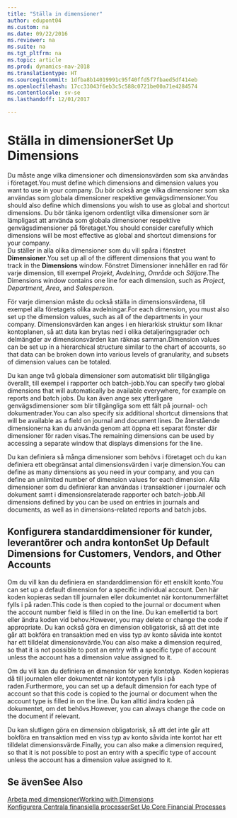 ```yaml
---
title: "Ställa in dimensioner"
author: edupont04
ms.custom: na
ms.date: 09/22/2016
ms.reviewer: na
ms.suite: na
ms.tgt_pltfrm: na
ms.topic: article
ms.prod: dynamics-nav-2018
ms.translationtype: HT
ms.sourcegitcommit: 1dfba8b14019991c95f40ffd5f7fbaed5df414eb
ms.openlocfilehash: 17cc33043f6eb3c5c588c0721be00a71e4284574
ms.contentlocale: sv-se
ms.lasthandoff: 12/01/2017

---
```


# <a name="set-up-dimensions"></a><span data-ttu-id="df6d2-102">Ställa in dimensioner</span><span class="sxs-lookup"><span data-stu-id="df6d2-102">Set Up Dimensions</span></span>
<span data-ttu-id="df6d2-103">Du måste ange vilka dimensioner och dimensionsvärden som ska användas i företaget.</span><span class="sxs-lookup"><span data-stu-id="df6d2-103">You must define which dimensions and dimension values you want to use in your company.</span></span> <span data-ttu-id="df6d2-104">Du bör också ange vilka dimensioner som ska användas som globala dimensioner respektive genvägsdimensioner.</span><span class="sxs-lookup"><span data-stu-id="df6d2-104">You should also define which dimensions you wish to use as global and shortcut dimensions.</span></span> <span data-ttu-id="df6d2-105">Du bör tänka igenom ordentligt vilka dimensioner som är lämpligast att använda som globala dimensioner respektive genvägsdimensioner på företaget.</span><span class="sxs-lookup"><span data-stu-id="df6d2-105">You should consider carefully which dimensions will be most effective as global and shortcut dimensions for your company.</span></span>  
<span data-ttu-id="df6d2-106">Du ställer in alla olika dimensioner som du vill spåra i fönstret **Dimensioner**.</span><span class="sxs-lookup"><span data-stu-id="df6d2-106">You set up all of the different dimensions that you want to track in the **Dimensions** window.</span></span> <span data-ttu-id="df6d2-107">Fönstret Dimensioner innehåller en rad för varje dimension, till exempel *Projekt*, *Avdelning*, *Område* och *Säljare*.</span><span class="sxs-lookup"><span data-stu-id="df6d2-107">The Dimensions window contains one line for each dimension, such as *Project*, *Department*, *Area*, and *Salesperson*.</span></span>  

<span data-ttu-id="df6d2-108">För varje dimension måste du också ställa in dimensionsvärdena, till exempel alla företagets olika avdelningar.</span><span class="sxs-lookup"><span data-stu-id="df6d2-108">For each dimension, you must also set up the dimension values, such as all of the departments in your company.</span></span> <span data-ttu-id="df6d2-109">Dimensionsvärden kan anges i en hierarkisk struktur som liknar kontoplanen, så att data kan brytas ned i olika detaljeringsgrader och delmängder av dimensionsvärden kan räknas samman.</span><span class="sxs-lookup"><span data-stu-id="df6d2-109">Dimension values can be set up in a hierarchical structure similar to the chart of accounts, so that data can be broken down into various levels of granularity, and subsets of dimension values can be totaled.</span></span>  

<span data-ttu-id="df6d2-110">Du kan ange två globala dimensioner som automatiskt blir tillgängliga överallt, till exempel i rapporter och batch-jobb.</span><span class="sxs-lookup"><span data-stu-id="df6d2-110">You can specify two global dimensions that will automatically be available everywhere, for example on reports and batch jobs.</span></span> <span data-ttu-id="df6d2-111">Du kan även ange sex ytterligare genvägsdimensioner som blir tillgängliga som ett fält på journal- och dokumentrader.</span><span class="sxs-lookup"><span data-stu-id="df6d2-111">You can also specify six additional shortcut dimensions that will be available as a field on journal and document lines.</span></span> <span data-ttu-id="df6d2-112">De återstående dimensionerna kan du använda genom att öppna ett separat fönster där dimensioner för raden visas.</span><span class="sxs-lookup"><span data-stu-id="df6d2-112">The remaining dimensions can be used by accessing a separate window that displays dimensions for the line.</span></span>  

<span data-ttu-id="df6d2-113">Du kan definiera så många dimensioner som behövs i företaget och du kan definiera ett obegränsat antal dimensionsvärden i varje dimension.</span><span class="sxs-lookup"><span data-stu-id="df6d2-113">You can define as many dimensions as you need in your company, and you can define an unlimited number of dimension values for each dimension.</span></span> <span data-ttu-id="df6d2-114">Alla dimensioner som du definierar kan användas i transaktioner i journaler och dokument samt i dimensionsrelaterade rapporter och batch-jobb.</span><span class="sxs-lookup"><span data-stu-id="df6d2-114">All dimensions defined by you can be used on entries in journals and documents, as well as in dimensions-related reports and batch jobs.</span></span>  

## <a name="set-up-default-dimensions-for-customers-vendors-and-other-accounts"></a><span data-ttu-id="df6d2-115">Konfigurera standarddimensioner för kunder, leverantörer och andra konton</span><span class="sxs-lookup"><span data-stu-id="df6d2-115">Set Up Default Dimensions for Customers, Vendors, and Other Accounts</span></span>
<span data-ttu-id="df6d2-116">Om du vill kan du definiera en standarddimension för ett enskilt konto.</span><span class="sxs-lookup"><span data-stu-id="df6d2-116">You can set up a default dimension for a specific individual account.</span></span> <span data-ttu-id="df6d2-117">Den här koden kopieras sedan till journalen eller dokumentet när kontonummerfältet fylls i på raden.</span><span class="sxs-lookup"><span data-stu-id="df6d2-117">This code is then copied to the journal or document when the account number field is filled in on the line.</span></span> <span data-ttu-id="df6d2-118">Du kan emellertid ta bort eller ändra koden vid behov.</span><span class="sxs-lookup"><span data-stu-id="df6d2-118">However, you may delete or change the code if appropriate.</span></span> <span data-ttu-id="df6d2-119">Du kan också göra en dimension obligatorisk, så att det inte går att bokföra en transaktion med en viss typ av konto såvida inte kontot har ett tilldelat dimensionsvärde.</span><span class="sxs-lookup"><span data-stu-id="df6d2-119">You can also make a dimension required, so that it is not possible to post an entry with a specific type of account unless the account has a dimension value assigned to it.</span></span>  

<span data-ttu-id="df6d2-120">Om du vill kan du definiera en dimension för varje kontotyp. Koden kopieras då till journalen eller dokumentet när kontotypen fylls i på raden.</span><span class="sxs-lookup"><span data-stu-id="df6d2-120">Furthermore, you can set up a default dimension for each type of account so that this code is copied to the journal or document when the account type is filled in on the line.</span></span> <span data-ttu-id="df6d2-121">Du kan alltid ändra koden på dokumentet, om det behövs.</span><span class="sxs-lookup"><span data-stu-id="df6d2-121">However, you can always change the code on the document if relevant.</span></span>  

<span data-ttu-id="df6d2-122">Du kan slutligen göra en dimension obligatorisk, så att det inte går att bokföra en transaktion med en viss typ av konto såvida inte kontot har ett tilldelat dimensionsvärde.</span><span class="sxs-lookup"><span data-stu-id="df6d2-122">Finally, you can also make a dimension required, so that it is not possible to post an entry with a specific type of account unless the account has a dimension value assigned to it.</span></span>

## <a name="see-also"></a><span data-ttu-id="df6d2-123">Se även</span><span class="sxs-lookup"><span data-stu-id="df6d2-123">See Also</span></span>
[<span data-ttu-id="df6d2-124">Arbeta med dimensioner</span><span class="sxs-lookup"><span data-stu-id="df6d2-124">Working with Dimensions</span></span>](finance-dimensions.md)  
[<span data-ttu-id="df6d2-125">Konfigurera Centrala finansiella processer</span><span class="sxs-lookup"><span data-stu-id="df6d2-125">Set Up Core Financial Processes</span></span>](finance-setup-finance.md)

